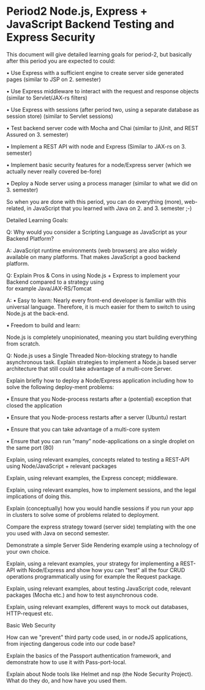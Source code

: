 # Period2 Node.js, Express + JavaScript Backend Testing and Express Security

This document will give detailed learning goals for period-2, but basically after this period you are expected to could:

•	Use Express with a sufficient engine to create server side generated pages (similar to JSP on 2. semester)

•	Use Express middleware to interact with the request and response objects (similar to Servlet/JAX-rs filters)

•	Use Express with sessions (after period two, using a separate database as session store) (similar to Servlet sessions)

•	Test backend server code with Mocha and Chai (similar to jUnit, and REST Assured on 3. semester)

•	Implement a REST API with node and Express (Similar to JAX-rs on 3. semester)

•	Implement basic security features for a node/Express server (which we actually never really covered be-fore)

•	Deploy a Node server using a process manager (similar to what we did on 3. semester)

So when you are done with this period, you can do everything (more), web-related, in JavaScript that you learned with Java on 2. and 3. semester ;-)

Detailed Learning Goals:

Q: Why would you consider a Scripting Language as JavaScript as your Backend Platform?

A: JavaScript runtime environments (web browsers) are also widely available on many platforms. 
     That makes JavaScript a good backend  platform.
     
Q: Explain Pros & Cons in using Node.js + Express to implement your Backend compared to a strategy using    
      for example Java/JAX-RS/Tomcat 
      
A: 
•	Easy to learn:
Nearly every front-end developer is familiar with this universal language. Therefore, it is much easier for them to switch to using Node.js at the back-end.

•	Freedom to build and learn:

Node.js is completely unopinionated, meaning you start building everything from scratch.

Q: Node.js uses a Single Threaded Non-blocking strategy to handle asynchronous task. Explain strategies to implement a Node.js based server architecture that still could take advantage of a multi-core Server.

Explain briefly how to deploy a Node/Express application including how to solve the following deploy-ment problems:

•	Ensure that you Node-process restarts after a (potential) exception that closed the application

•	Ensure that you Node-process restarts after a server (Ubuntu) restart

•	Ensure that you can take advantage of a multi-core system

•	Ensure that you can run “many” node-applications on a single droplet on the same port (80)

Explain, using relevant examples, concepts related to testing a REST-API using Node/JavaScript + relevant packages 

Explain, using relevant examples, the Express concept; middleware.

Explain, using relevant examples, how to implement sessions, and the legal implications of doing this.

Explain (conceptually) how you would handle sessions if you run your app in clusters to solve some of problems related to deployment.

Compare the express strategy toward (server side) templating with the one you used with Java on second semester.

Demonstrate a simple Server Side Rendering example using a technology of your own choice.

Explain, using a relevant examples, your strategy for implementing a REST-API with Node/Express and show how you can "test" all the four CRUD operations programmatically using for example the Request package.

Explain, using relevant examples, about testing JavaScript code, relevant packages (Mocha etc.) and how to test asynchronous code.

Explain, using relevant examples, different ways to mock out databases, HTTP-request etc.

Basic Web Security

How can we "prevent" third party code used, in or nodeJS applications, from injecting dangerous code into our code base?

Explain the basics of the Passport authentication framework, and demonstrate how to use it with Pass-port-local.

Explain about Node tools like Helmet and nsp (the Node Security Project). What do they do, and how have you used them.
